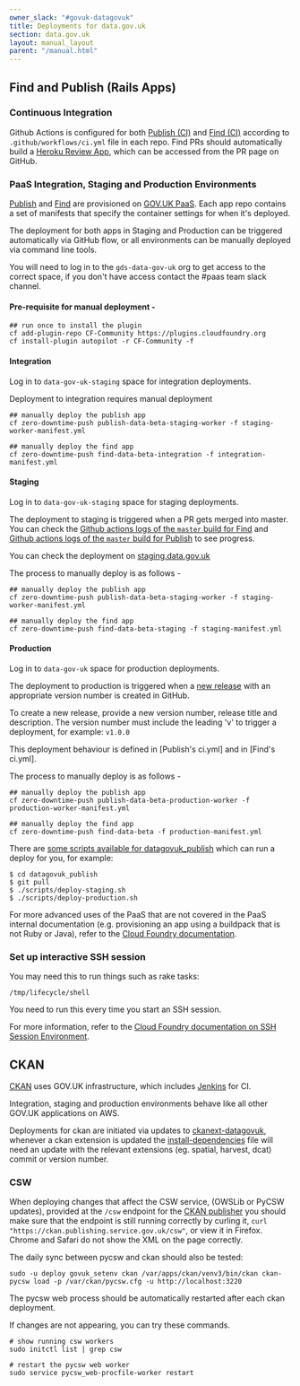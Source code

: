 ```yaml
---
owner_slack: "#govuk-datagovuk"
title: Deployments for data.gov.uk
section: data.gov.uk
layout: manual_layout
parent: "/manual.html"
---
```

[publish]: apps/datagovuk_publish
[find]: apps/datagovuk_find
[publish-ci]: https://travis-ci.org/alphagov/datagovuk_publish/
[find-ci]: https://travis-ci.org/alphagov/datagovuk_find
[heroku]: https://docs.publishing.service.gov.uk/manual/review-apps.html#header
[publish-heroku]: https://dashboard.heroku.com/pipelines/7fb4c1c1-618e-42da-ba71-1cb0beb6c5c8
[find-heroku]: https://dashboard.heroku.com/pipelines/0ca23219-ac0e-4d6c-9d5f-40829c6209db
[paas]: https://docs.cloud.service.gov.uk/#set-up-command-line
[staging]: http://test.data.gov.uk
[cf-docs]: https://docs.cloudfoundry.org
[jenkins]: /manual/jenkins-ci.html
[CKAN]: https://github.com/alphagov/ckanext-datagovuk
[new release]: https://github.com/alphagov/datagovuk_find/releases
[Publish's travis.yml]: https://github.com/alphagov/datagovuk_publish/blob/main/.travis.yml#L30-L50
[Find's travis.yml]: https://github.com/alphagov/datagovuk_find/blob/af8cfa61584b16e4e1ad7bedbd1b7f890cec940d/.travis.yml#L44-L48
[cf-ssh]: https://docs.cloudfoundry.org/devguide/deploy-apps/ssh-apps.html#ssh-env
[ckanext-datagovuk]: https://github.com/alphagov/ckanext-datagovuk
[install-dependencies]: https://github.com/alphagov/ckanext-datagovuk/blob/main/bin/install-dependencies.sh
[ckan-publisher]: https://ckan.publishing.service.gov.uk

## Find and Publish (Rails Apps)

### Continuous Integration

Github Actions is configured for both [Publish (CI)][publish-ci] and [Find (CI)][find-ci] according to `.github/workflows/ci.yml` file in each repo. Find PRs should automatically build a [Heroku Review App][heroku], which can be accessed from the PR page on GitHub.

### PaaS Integration, Staging and Production Environments

[Publish] and [Find] are provisioned on [GOV.UK PaaS][paas]. Each app repo
contains a set of manifests that specify the container settings for when it's
deployed.

The deployment for both apps in Staging and Production can be triggered automatically via GitHub flow, or all environments can be manually deployed via command line tools.

You will need to log in to the `gds-data-gov-uk` org to get access to the correct space, if you don't have access contact the #paas team slack channel.

#### Pre-requisite for manual deployment -

```
## run once to install the plugin
cf add-plugin-repo CF-Community https://plugins.cloudfoundry.org
cf install-plugin autopilot -r CF-Community -f
```

#### Integration

Log in to `data-gov-uk-staging` space for integration deployments.

Deployment to integration requires manual deployment

```
## manually deploy the publish app
cf zero-downtime-push publish-data-beta-staging-worker -f staging-worker-manifest.yml

## manually deploy the find app
cf zero-downtime-push find-data-beta-integration -f integration-manifest.yml
```

#### Staging

Log in to `data-gov-uk-staging` space for staging deployments.

The deployment to staging is triggered when a PR gets merged into master. You
can check the [Github actions logs of the `master` build for Find](https://github.com/alphagov/datagovuk_find/actions) and [Github actions logs of the `master` build for Publish](https://github.com/alphagov/datagovuk_publish/actions) to see progress.

You can check the deployment on [staging.data.gov.uk](https://staging.data.gov.uk/)

The process to manually deploy is as follows -

```
## manually deploy the publish app
cf zero-downtime-push publish-data-beta-staging-worker -f staging-worker-manifest.yml

## manually deploy the find app
cf zero-downtime-push find-data-beta-staging -f staging-manifest.yml
```

#### Production

Log in to `data-gov-uk` space for production deployments.

The deployment to production is triggered when a [new release] with an appropriate version
number is created in GitHub.

To create a new release, provide a new version number, release title and description. The version number must include the leading 'v' to trigger a deployment, for example: `v1.0.0`

This deployment behaviour is defined in [Publish's ci.yml] and in [Find's ci.yml].

The process to manually deploy is as follows -

```
## manually deploy the publish app
cf zero-downtime-push publish-data-beta-production-worker -f production-worker-manifest.yml

## manually deploy the find app
cf zero-downtime-push find-data-beta -f production-manifest.yml
```

There are [some scripts available for datagovuk_publish](https://github.com/alphagov/datagovuk_publish/tree/main/scripts) which can run a deploy for you, for example:

```
$ cd datagovuk_publish
$ git pull
$ ./scripts/deploy-staging.sh
$ ./scripts/deploy-production.sh
```

For more advanced uses of the PaaS that are not covered in the PaaS internal documentation (e.g. provisioning an app using a buildpack that is not Ruby or Java), refer to the [Cloud Foundry documentation][cf-docs].

### Set up interactive SSH session

You may need this to run things such as rake tasks:

```
/tmp/lifecycle/shell
```

You need to run this every time you start an SSH session.

For more information, refer to the [Cloud Foundry documentation on SSH Session Environment][cf-ssh].

## CKAN

[CKAN] uses GOV.UK infrastructure, which includes [Jenkins][jenkins] for CI.

Integration, staging and production environments behave like all other GOV.UK applications on AWS.

Deployments for ckan are initiated via updates to [ckanext-datagovuk][ckanext-datagovuk], whenever a ckan extension is updated the [install-dependencies][install-dependencies] file will need an update with the relevant extensions (eg. spatial, harvest, dcat) commit or version number.

### CSW

When deploying changes that affect the CSW service, (OWSLib or PyCSW updates), provided at the `/csw` endpoint for the [CKAN publisher][ckan-publisher] you should make sure that the endpoint is still running correctly by curling it, `curl "https://ckan.publishing.service.gov.uk/csw"`, or view it in Firefox. Chrome and Safari do not show the XML on the page correctly.

The daily sync between pycsw and ckan should also be tested:

```
sudo -u deploy govuk_setenv ckan /var/apps/ckan/venv3/bin/ckan ckan-pycsw load -p /var/ckan/pycsw.cfg -u http://localhost:3220
```

The pycsw web process should be automatically restarted after each ckan deployment.

If changes are not appearing, you can try these commands.

```
# show running csw workers
sudo initctl list | grep csw

# restart the pycsw web worker
sudo service pycsw_web-procfile-worker restart
```
